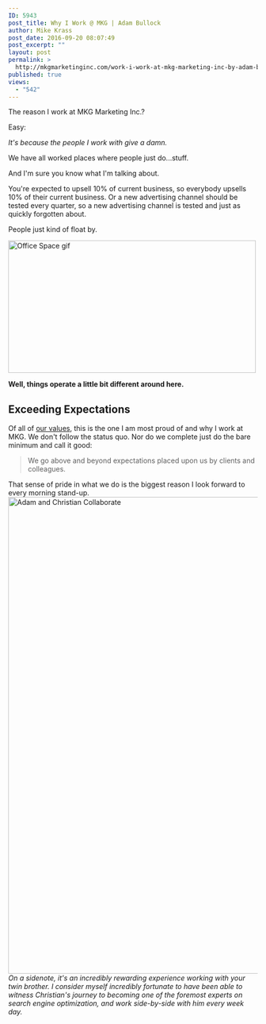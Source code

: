 ```yaml
---
ID: 5943
post_title: Why I Work @ MKG | Adam Bullock
author: Mike Krass
post_date: 2016-09-20 08:07:49
post_excerpt: ""
layout: post
permalink: >
  http://mkgmarketinginc.com/work-i-work-at-mkg-marketing-inc-by-adam-bullock/
published: true
views:
  - "542"
---
```

The reason I work at MKG Marketing Inc.?

Easy:

<i>It's because the people I work with give a damn.</i>

We have all worked places where people just do...stuff.

And I'm sure you know what I'm talking about.

You're expected to upsell 10% of current business, so everybody upsells 10% of their current business. Or a new advertising channel should be tested every quarter, so a new advertising channel is tested and just as quickly forgotten about.

People just kind of float by.

<img src="http://mkgmarketinginc.com/wp-content/uploads/2016/08/stare-at-my-desk-gif.gif" alt="Office Space gif" width="500" height="267" class="aligncenter size-full wp-image-5948" />

<strong>Well, things operate a little bit different around here.</strong>
<h2>Exceeding Expectations</h2>
Of all of <a href="http://mkgmarketinginc.com/about/values/" target="_blank">our values</a>, this is the one I am most proud of and why I work at MKG. We don't follow the status quo. Nor do we complete just do the bare minimum and call it good:
<blockquote>We go above and beyond expectations placed upon us by clients and colleagues.</blockquote>
That sense of pride in what we do is the biggest reason I look forward to every morning stand-up.
<img src="http://mkgmarketinginc.com/wp-content/uploads/2016/08/ab-cb-collaberation.jpg" alt="Adam and Christian Collaborate" width="1440" height="961" class="aligncenter size-full wp-image-5946" />
<i>On a sidenote, it's an incredibly rewarding experience working with your twin brother. I consider myself incredibly fortunate to have been able to witness Christian's journey to becoming one of the foremost experts on search engine optimization, and work side-by-side with him every week day.</i>